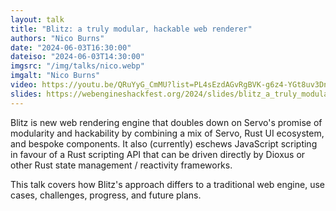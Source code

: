 ```yaml
---
layout: talk
title: "Blitz: a truly modular, hackable web renderer"
authors: "Nico Burns"
date: "2024-06-03T16:30:00"
dateiso: "2024-06-03T14:30:00"
imgsrc: "/img/talks/nico.webp"
imgalt: "Nico Burns"
video: https://youtu.be/QRuYyG_CmMU?list=PL4sEzdAGvRgBVK-g6z4-YGt8uv3Dni6ag
slides: https://webengineshackfest.org/2024/slides/blitz_a_truly_modular_hackable_web_renderer_by_nico_burns.pdf
---
```


Blitz is new web rendering engine that doubles down on Servo's promise of modularity and hackability by combining a mix of Servo, Rust UI ecosystem, and bespoke components. It also (currently) eschews JavaScript scripting in favour of a Rust scripting API that can be driven directly by Dioxus or other Rust state management / reactivity frameworks.

This talk covers how Blitz's approach differs to a traditional web engine, use cases, challenges, progress, and future plans.


